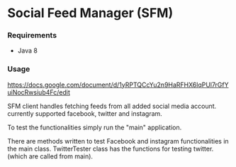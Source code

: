 # Social Feed Manager (SFM) #

### Requirements ###

* Java 8

### Usage

https://docs.google.com/document/d/1yRPTQCcYu2n9HaRFHX6lqPUl7rGfYuiNocRwsiub4Fc/edit

SFM client handles fetching feeds from all added social media account. currently supported facebook,
twitter and instagram.

To test the functionalities simply run the "main" application.

There are methods written to test Facebook and instagram
functionalities in the main class.
TwitterTester class has the functions for testing twitter. (which are called from main).


